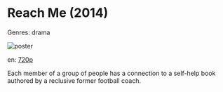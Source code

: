 # Reach Me (2014)

Genres: drama

![poster](http://image.tmdb.org/t/p/w500/2tuVmhqGRo3QvECV5yBIMalLtmx.jpg)

en:
  [720p](magnet:?xt=urn:btih:CD444B2887BFE68235F986699FF575407001D26D&tr=udp://glotorrents.pw:6969/announce&tr=udp://tracker.opentrackr.org:1337/announce&tr=udp://torrent.gresille.org:80/announce&tr=udp://tracker.openbittorrent.com:80&tr=udp://tracker.coppersurfer.tk:6969&tr=udp://tracker.leechers-paradise.org:6969&tr=udp://p4p.arenabg.ch:1337&tr=udp://tracker.internetwarriors.net:1337)
  


Each member of a group of people has a connection to a self-help book authored by a reclusive former football coach.